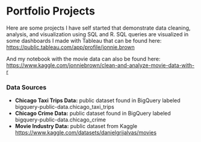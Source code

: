 # Portfolio Projects

Here are some projects I have self started that demonstrate data cleaning, analysis, and visualization using SQL and R.
SQL queries are visualized in some dashboards I made with Tableau that can be found here: https://public.tableau.com/app/profile/jonnie.brown

And my notebook with the movie data can also be found here: https://www.kaggle.com/jonniebrown/clean-and-analyze-movie-data-with-r

### Data Sources

* **Chicago Taxi Trips Data:** public dataset found in BigQuery labeled bigquery-public-data.chicago_taxi_trips
* **Chicago Crime Data:** public dataset found in BigQuery labeled bigquery-public-data.chicago_crime
* **Movie Industry Data:** public dataset from Kaggle https://www.kaggle.com/datasets/danielgrijalvas/movies
